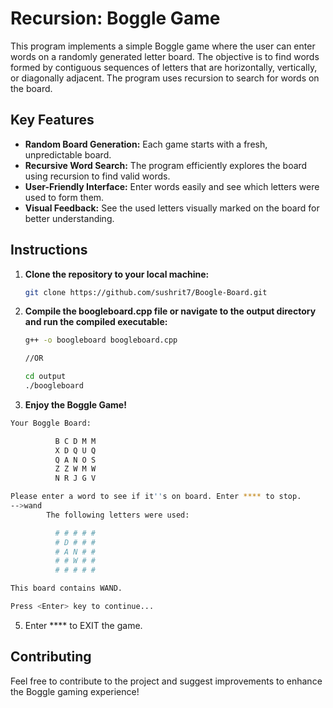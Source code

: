 # Recursion: Boggle Game

This program implements a simple Boggle game where the user can enter words on a randomly generated letter board. The objective is to find words formed by contiguous sequences of letters that are horizontally, vertically, or diagonally adjacent. The program uses recursion to search for words on the board.

## Key Features

- **Random Board Generation:** Each game starts with a fresh, unpredictable board.
- **Recursive Word Search:** The program efficiently explores the board using recursion to find valid words.
- **User-Friendly Interface:** Enter words easily and see which letters were used to form them.
- **Visual Feedback:** See the used letters visually marked on the board for better understanding.

## Instructions

1. **Clone the repository to your local machine:**
   ```bash
   git clone https://github.com/sushrit7/Boogle-Board.git
   ```
2. **Compile the boogleboard.cpp file or navigate to the output directory and run the compiled executable:**
   ```bash
   g++ -o boogleboard boogleboard.cpp
   
   //OR

   cd output
   ./boogleboard
    ```
    
4. **Enjoy the Boggle Game!**
```bash
Your Boggle Board:

  		  B C D M M 
  		  X D Q U Q 
  		  Q A N O S 
  		  Z Z W M W 
  		  N R J G V 

Please enter a word to see if it''s on board. Enter **** to stop.
-->wand
		The following letters were used:

  		  # # # # # 
  		  # D # # # 
  		  # A N # # 
  		  # # W # # 
  		  # # # # # 

This board contains WAND.

Press <Enter> key to continue...
```

5. Enter **** to EXIT the game.

## Contributing

Feel free to contribute to the project and suggest improvements to enhance the Boggle gaming experience!

